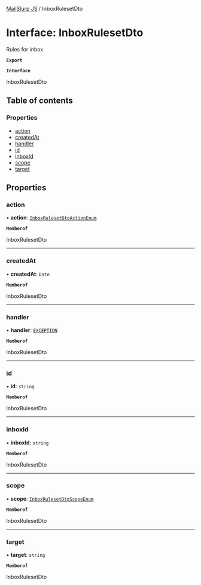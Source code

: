 [MailSlurp JS](../README.md) / InboxRulesetDto

# Interface: InboxRulesetDto

Rules for inbox

**`Export`**

**`Interface`**

InboxRulesetDto

## Table of contents

### Properties

- [action](InboxRulesetDto.md#action)
- [createdAt](InboxRulesetDto.md#createdat)
- [handler](InboxRulesetDto.md#handler)
- [id](InboxRulesetDto.md#id)
- [inboxId](InboxRulesetDto.md#inboxid)
- [scope](InboxRulesetDto.md#scope)
- [target](InboxRulesetDto.md#target)

## Properties

### action

• **action**: [`InboxRulesetDtoActionEnum`](../enums/InboxRulesetDtoActionEnum.md)

**`Memberof`**

InboxRulesetDto

___

### createdAt

• **createdAt**: `Date`

**`Memberof`**

InboxRulesetDto

___

### handler

• **handler**: [`EXCEPTION`](../enums/InboxRulesetDtoHandlerEnum.md#exception)

**`Memberof`**

InboxRulesetDto

___

### id

• **id**: `string`

**`Memberof`**

InboxRulesetDto

___

### inboxId

• **inboxId**: `string`

**`Memberof`**

InboxRulesetDto

___

### scope

• **scope**: [`InboxRulesetDtoScopeEnum`](../enums/InboxRulesetDtoScopeEnum.md)

**`Memberof`**

InboxRulesetDto

___

### target

• **target**: `string`

**`Memberof`**

InboxRulesetDto
